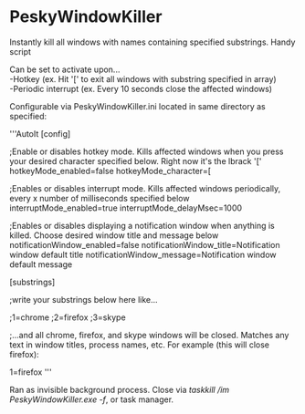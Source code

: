# PeskyWindowKiller   
Instantly kill all windows with names containing specified substrings.  Handy script   
   
Can be set to activate upon...   
-Hotkey (ex. Hit '[' to exit all windows with substring specified in array)   
-Periodic interrupt (ex. Every 10 seconds close the affected windows)   

Configurable via PeskyWindowKiller.ini located in same directory as specified:

'''AutoIt
[config]

;Enable or disables hotkey mode.  Kills affected windows when you press your desired character specified below.  Right now it's the lbrack '['
hotkeyMode_enabled=false
hotkeyMode_character=[

;Enables or disables interrupt mode.  Kills affected windows periodically, every x number of milliseconds specified below
interruptMode_enabled=true
interruptMode_delayMsec=1000

;Enables or disables displaying a notification window when anything is killed.  Choose desired window title and message below
notificationWindow_enabled=false
notificationWindow_title=Notification window default title
notificationWindow_message=Notification window default message


[substrings]

;write your substrings below here like...

;1=chrome
;2=firefox
;3=skype

;...and all chrome, firefox, and skype windows will be closed.  Matches any text in window titles, process names, etc.  For example (this will close firefox):

1=firefox
'''

Ran as invisible background process.  Close via *taskkill /im PeskyWindowKiller.exe -f*, or task manager.